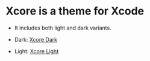 # Xcore is a theme for Xcode

- It includes both light and dark variants.

- Dark: [Xcore Dark](Images/Dark.png)

- Light: [Xcore Light](Images/Light.png)

